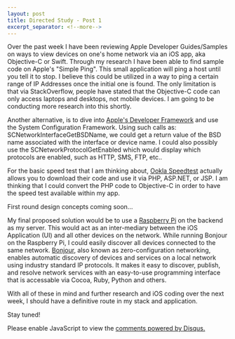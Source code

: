```yaml
---
layout: post
title: Directed Study - Post 1
excerpt_separator: <!--more-->
---
```

Over the past week I have been reviewing Apple Developer Guides/Samples on ways to view devices on one's home network via an iOS app, aka Objective-C or Swift.<!--more-->
Through my research I have been able to find sample code on Apple's "Simple Ping". This small application will ping a host until you tell it to stop. I believe this could be utilized in a way to ping a certain range of IP Addresses once the initial one is found.
The only limitation is that via StackOverflow, people have stated that the Objective-C code can only access laptops and desktops, not mobile devices. I am going to be conducting more research into this shortly. 

Another alternative, is to dive into [Apple's Developer Framework](https://developer.apple.com/library/mac/documentation/Networking/Reference/SysConfig/index.html#//apple_ref/doc/uid/TP40001027) and use the System Configuration Framework. 
Using such calls as: SCNetworkInterfaceGetBSDName, we could get a return value of the BSD name associated with the interface or device name. I could also possibly use the SCNetworkProtocolGetEnabled which would display which protocols are enabled, such as HTTP, SMS, FTP, etc..

For the basic speed test that I am thinking about, [Ookla Speedtest](http://www.speedtest.net/mini.php) actually allows you to download their code and use it via PHP, ASP.NET, or JSP. I am thinking that I could convert the PHP code to Objective-C in order to have the speed test available within my app. 

First round design concepts coming soon...

My final proposed solution would be to use a [Raspberry Pi](https://www.raspberrypi.org/forums/viewtopic.php?f=66&t=18207) on the backend as my server. This would act as an inter-mediary between the iOS Application (UI) and all other devices on the network. While running Bonjour on the Raspberry Pi, I could easily discover all devices connected to the same network.
[Bonjour](https://developer.apple.com/bonjour/), also known as zero-configuration networking, enables automatic discovery of devices and services on a local network using industry standard IP protocols. It makes it easy to discover, publish, and resolve network services with an easy-to-use programming interface that is accessable via Cocoa, Ruby, Python and others. 

With all of these in mind and further research and iOS coding over the next week, I should have a definitive route in my stack and application.

Stay tuned!
<div id="disqus_thread"></div>
<script>
/**
* RECOMMENDED CONFIGURATION VARIABLES: EDIT AND UNCOMMENT THE SECTION BELOW TO INSERT DYNAMIC VALUES FROM YOUR PLATFORM OR CMS.
* LEARN WHY DEFINING THESE VARIABLES IS IMPORTANT: https://disqus.com/admin/universalcode/#configuration-variables
*/
/*
var disqus_config = function () {
this.page.url = PAGE_URL; // Replace PAGE_URL with your page's canonical URL variable
this.page.identifier = PAGE_IDENTIFIER; // Replace PAGE_IDENTIFIER with your page's unique identifier variable
};
*/
(function() { // DON'T EDIT BELOW THIS LINE
var d = document, s = d.createElement('script');

s.src = '//jaketarnow.disqus.com/embed.js';

s.setAttribute('data-timestamp', +new Date());
(d.head || d.body).appendChild(s);
})();
</script>
<noscript>Please enable JavaScript to view the <a href="https://disqus.com/?ref_noscript" rel="nofollow">comments powered by Disqus.</a></noscript>
